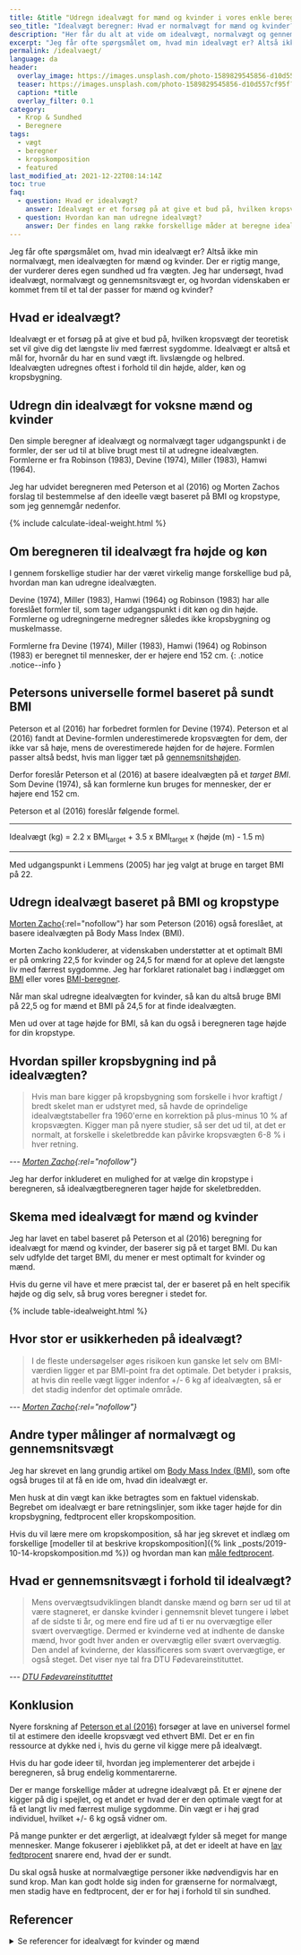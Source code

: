 ```yaml
---
title: &title "Udregn idealvægt for mænd og kvinder i vores enkle beregner"
seo_title: "Idealvægt beregner: Hvad er normalvægt for mænd og kvinder?"
description: "Her får du alt at vide om idealvægt, normalvægt og gennemsnitsvægt for mænd og kvinder? Prøv vores idealvægt beregner og se om du har en sund vægt."
excerpt: "Jeg får ofte spørgsmålet om, hvad min idealvægt er? Altså ikke min normalvægt, men idealvægten for mænd og kvinder. Der er rigtig mange, der vurderer deres egen sundhed ud fra vægten. Jeg har undersøgt, hvad idealvægt, normalvægt og gennemsnitsvægt er, og hvordan videnskaben er kommet frem til et tal der passer for mænd og kvinder?"
permalink: /idealvaegt/
language: da
header:
  overlay_image: https://images.unsplash.com/photo-1589829545856-d10d557cf95f?ixlib=rb-1.2.1&ixid=eyJhcHBfaWQiOjEyMDd9&auto=format&fit=crop&w=1900&q=5
  teaser: https://images.unsplash.com/photo-1589829545856-d10d557cf95f?ixlib=rb-1.2.1&ixid=eyJhcHBfaWQiOjEyMDd9&auto=format&fit=crop&w=400&q=5
  caption: *title
  overlay_filter: 0.1
category:
  - Krop & Sundhed
  - Beregnere
tags:
  - vægt
  - beregner
  - kropskomposition
  - featured
last_modified_at: 2021-12-22T08:14:14Z
toc: true
faq:
  - question: Hvad er idealvægt?
    answer: Idealvægt er et forsøg på at give et bud på, hvilken kropsvægt der teoretisk set vil give dig det længste liv med færrest sygdomme. Idealvægt er altså et mål for, hvornår du er sund ift. livslængde og helbred. Idealvægten udregnes oftest i forhold til din højde, alder, køn og kropsbygning.
  - question: Hvordan kan man udregne idealvægt?
    answer: Der findes en lang række forskellige måder at beregne idealvægt på. Enten kan man tage udgangspunkt i højde og vægttabeller baseret på en lang række mennesker. Ellers kan man beregne den ud fra et [ideelt BMI](/bmi/). Læs meget mere om fordele og ulemper her.
---
```


Jeg får ofte spørgsmålet om, hvad min idealvægt er? Altså ikke min normalvægt, men idealvægten for mænd og kvinder. Der er rigtig mange, der vurderer deres egen sundhed ud fra vægten. Jeg har undersøgt, hvad idealvægt, normalvægt og gennemsnitsvægt er, og hvordan videnskaben er kommet frem til et tal der passer for mænd og kvinder?

## Hvad er idealvægt?

Idealvægt er et forsøg på at give et bud på, hvilken kropsvægt der teoretisk set vil give dig det længste liv med færrest sygdomme. Idealvægt er altså et mål for, hvornår du har en sund vægt ift. livslængde og helbred. Idealvægten udregnes oftest i forhold til din højde, alder, køn og kropsbygning.

## Udregn din idealvægt for voksne mænd og kvinder

Den simple beregner af idealvægt og normalvægt tager udgangspunkt i de formler, der ser ud til at blive brugt mest til at udregne idealvægten. Formlerne er fra Robinson (1983), Devine (1974), Miller (1983), Hamwi (1964).

Jeg har udvidet beregneren med Peterson et al (2016) og Morten Zachos forslag til bestemmelse af den ideelle vægt baseret på BMI og kropstype, som jeg gennemgår nedenfor.

{% include calculate-ideal-weight.html %}

## Om beregneren til idealvægt fra højde og køn

I gennem forskellige studier har der været virkelig mange forskellige bud på, hvordan man kan udregne idealvægten.

Devine (1974), Miller (1983), Hamwi (1964) og Robinson (1983) har alle foreslået formler til, som tager udgangspunkt i dit køn og din højde. Formlerne og udregningerne medregner således ikke kropsbygning og muskelmasse.

Formlerne fra Devine (1974), Miller (1983), Hamwi (1964) og Robinson (1983) er beregnet til mennesker, der er højere end 152 cm.
{: .notice .notice--info }

## Petersons universelle formel baseret på sundt BMI

Peterson et al (2016) har forbedret formlen for Devine (1974). Peterson et al (2016) fandt at Devine-formlen underestimerede kropsvægten for dem, der ikke var så høje, mens de overestimerede højden for de højere. Formlen passer altså bedst, hvis man ligger tæt på [gennemsnitshøjden](/hvad-er-gennemsnitshoejden-i-danmark/).

Derfor foreslår Peterson et al (2016) at basere idealvægten på et _target BMI_. Som Devine (1974), så kan formlerne kun bruges for mennesker, der er højere end 152 cm.

Peterson et al (2016) foreslår følgende formel.

***

Idealvægt (kg) = 2.2 x BMI<sub>target</sub> + 3.5 x BMI<sub>target</sub> x (højde (m) - 1.5 m)

***

Med udgangspunkt i Lemmens (2005) har jeg valgt at bruge en target BMI på 22.

## Udregn idealvægt baseret på BMI og kropstype

[Morten Zacho](https://web.archive.org/web/20160808221414/http://www.motion-online.dk/sundhed_og_vaegt/vaegt_og_fedtprocent/beregn_din_idealvaegt/){:rel="nofollow"} har som Peterson (2016) også foreslået, at basere idealvægten på Body Mass Index (BMI).

Morten Zacho konkluderer, at videnskaben understøtter at et optimalt BMI er på omkring 22,5 for kvinder og 24,5 for mænd for at opleve det længste liv med færrest sygdomme. Jeg har forklaret rationalet bag i indlægget om [BMI](/bmi/) eller vores [BMI-beregner](/bmi-beregner/).

Når man skal udregne idealvægten for kvinder, så kan du altså bruge BMI på 22,5 og for mænd et BMI på 24,5 for at finde idealvægten.

Men ud over at tage højde for BMI, så kan du også i beregneren tage højde for din kropstype.

## Hvordan spiller kropsbygning ind på idealvægten?

> Hvis man bare kigger på kropsbygning som forskelle i hvor kraftigt / bredt skelet man er udstyret med, så havde de oprindelige idealvægtstabeller fra 1960'erne en korrektion på plus-minus 10 % af kropsvægten. Kigger man på nyere studier, så ser det ud til, at det er normalt, at forskelle i skeletbredde kan påvirke kropsvægten 6-8 % i hver retning.

--- <cite>[Morten Zacho](https://web.archive.org/web/20160808221414/http://www.motion-online.dk/sundhed_og_vaegt/vaegt_og_fedtprocent/beregn_din_idealvaegt/){:rel="nofollow"}</cite>

Jeg har derfor inkluderet en mulighed for at vælge din kropstype i beregneren, så idealvægtberegneren tager højde for skeletbredden.

## Skema med idealvægt for mænd og kvinder

Jeg har lavet en tabel baseret på Peterson et al (2016) beregning for idealvægt for mænd og kvinder, der baserer sig på et target BMI. Du kan selv udfylde det target BMI, du mener er mest optimalt for kvinder og mænd.

Hvis du gerne vil have et mere præcist tal, der er baseret på en helt specifik højde og dig selv, så brug vores beregner i stedet for.

{% include table-idealweight.html %}

## Hvor stor er usikkerheden på idealvægt?

> I de fleste undersøgelser øges risikoen kun ganske let selv om BMI-værdien ligger et par BMI-point fra det optimale. Det betyder i praksis, at hvis din reelle vægt ligger indenfor +/- 6 kg af idealvægten, så er det stadig indenfor det optimale område.

--- <cite>[Morten Zacho](https://web.archive.org/web/20160808221414/http://www.motion-online.dk/sundhed_og_vaegt/vaegt_og_fedtprocent/beregn_din_idealvaegt/){:rel="nofollow"}</cite>

## Andre typer målinger af normalvægt og gennemsnitsvægt

Jeg har skrevet en lang grundig artikel om [Body Mass Index (BMI)](/bmi/), som ofte også bruges til at få en ide om, hvad din idealvægt er.

Men husk at din vægt kan ikke betragtes som en faktuel videnskab. Begrebet om idealvægt er bare retningslinjer, som ikke tager højde for din kropsbygning, fedtprocent eller kropskomposition.

Hvis du vil lære mere om kropskomposition, så har jeg skrevet et indlæg om forskellige [modeller til at beskrive kropskomposition]({% link _posts/2019-10-14-kropskomposition.md %}) og hvordan man kan [måle fedtprocent](/maal-fedtprocent/).

## Hvad er gennemsnitsvægt i forhold til idealvægt?

> Mens overvægtsudviklingen blandt danske mænd og børn ser ud til at være stagneret, er danske kvinder i gennemsnit blevet tungere i løbet af de sidste ti år, og mere end fire ud af ti er nu overvægtige eller svært overvægtige. Dermed er kvinderne ved at indhente de danske mænd, hvor godt hver anden er overvægtig eller svært overvægtig. Den andel af kvinderne, der klassificeres som svært overvægtige, er også steget. Det viser nye tal fra DTU Fødevareinstituttet.

--- <cite>[DTU Fødevareinstitutttet](https://www.food.dtu.dk/nyheder/2015/09/danske-kvinders-vaegt-gaar-fortsat-opad)</cite>

## Konklusion

Nyere forskning af [Peterson et al (2016)](https://www.ncbi.nlm.nih.gov/pmc/articles/PMC4841935/) forsøger at lave en universel formel til at estimere den ideelle kropsvægt ved ethvert BMI. Det er en fin ressource at dykke ned i, hvis du gerne vil kigge mere på idealvægt.

Hvis du har gode ideer til, hvordan jeg implementerer det arbejde i beregneren, så brug endelig kommentarerne.

Der er mange forskellige måder at udregne idealvægt på. Et er øjnene der kigger på dig i spejlet, og et andet er hvad der er den optimale vægt for at få et langt liv med færrest mulige sygdomme. Din vægt er i høj grad individuel, hvilket +/- 6 kg også vidner om.

På mange punkter er det ærgerligt, at idealvægt fylder så meget for mange mennesker. Mange fokuserer i øjeblikket på, at det er ideelt at have en [lav fedtprocent](/fedtprocent-normer/) snarere end, hvad der er sundt.

Du skal også huske at normalvægtige personer ikke nødvendigvis har en sund krop. Man kan godt holde sig inden for grænserne for normalvægt, men stadig have en fedtprocent, der er for høj i forhold til sin sundhed.

## Referencer

<details markdown="1">
  <summary>Se referencer for idealvægt for kvinder og mænd</summary>

- Adams, Kenneth F., Arthur Schatzkin, Tamara B. Harris, Victor Kipnis, Traci Mouw, Rachel Ballard-Barbash, Albert Hollenbeck, og Michael F. Leitzmann. 2006. “Overweight, Obesity, and Mortality in a Large Prospective Cohort of Persons 50 to 71 Years Old”. The New England Journal of Medicine 355 (8): 763–78. <https://doi.org/10.1056/NEJMoa055643>.
- Berrington de Gonzalez, Amy, Patricia Hartge, James R. Cerhan, Alan J. Flint, Lindsay Hannan, Robert J. MacInnis, Steven C. Moore, m.fl. 2010. “Body-Mass Index and Mortality among 1.46 Million White Adults”. The New England Journal of Medicine 363 (23): 2211–19. <https://doi.org/10.1056/NEJMoa1000367>.
- Calle, E. E., M. J. Thun, J. M. Petrelli, C. Rodriguez, og C. W. Heath. 1999. “Body-Mass Index and Mortality in a Prospective Cohort of U.S. Adults”. The New England Journal of Medicine 341 (15): 1097–1105. <https://doi.org/10.1056/NEJM199910073411501>.
- Flegal, Katherine M., Brian K. Kit, Heather Orpana, og Barry I. Graubard. 2013. “Association of All-Cause Mortality with Overweight and Obesity Using Standard Body Mass Index Categories: A Systematic Review and Meta-Analysis”. JAMA 309 (1): 71–82. <https://doi.org/10.1001/jama.2012.113905>.
- Lewis, Cora E., Kathleen M. McTigue, Lora E. Burke, Paul Poirier, Robert H. Eckel, Barbara V. Howard, David B. Allison, Shiriki Kumanyika, og F. Xavier Pi-Sunyer. 2009. “Mortality, Health Outcomes, and Body Mass Index in the Overweight Range: A Science Advisory from the American Heart Association”. Circulation 119 (25): 3263–71. <https://doi.org/10.1161/CIRCULATIONAHA.109.192574>.
- Peterson, Courtney M, Diana M Thomas, George L Blackburn, og Steven B Heymsfield. 2016. “Universal equation for estimating ideal body weight and body weight at any BMI1”. The American Journal of Clinical Nutrition 103 (5): 1197–1203. <https://doi.org/10.3945/ajcn.115.121178>.
- Prospective Studies Collaboration, Gary Whitlock, Sarah Lewington, Paul Sherliker, Robert Clarke, Jonathan Emberson, Jim Halsey, Nawab Qizilbash, Rory Collins, og Richard Peto. 2009. “Body-Mass Index and Cause-Specific Mortality in 900 000 Adults: Collaborative Analyses of 57 Prospective Studies”. Lancet (London, England) 373 (9669): 1083–96. <https://doi.org/10.1016/S0140-6736(09)60318-4>.
- Ruff, C. B. 2000. “Body Mass Prediction from Skeletal Frame Size in Elite Athletes”. American Journal of Physical Anthropology 113 (4): 507–17. <https://pubmed.ncbi.nlm.nih.gov/11102884/>.
- Wong, Edwin S., Bruce C. M. Wang, Louis P. Garrison, Rafael Alfonso-Cristancho, David R. Flum, David E. Arterburn, og Sean D. Sullivan. 2011. “Examining the BMI-Mortality Relationship Using Fractional Polynomials”. BMC Medical Research Methodology 11 (december): 175. <https://doi.org/10.1186/1471-2288-11-175>.
</details>
